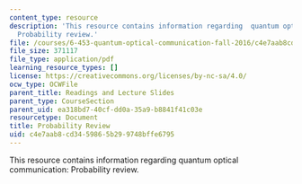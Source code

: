 ```yaml
---
content_type: resource
description: 'This resource contains information regarding  quantum optical communication:
  Probability review.'
file: /courses/6-453-quantum-optical-communication-fall-2016/c4e7aab8cd3459865b299748bffe6795_MIT6_453F16_Probability.pdf
file_size: 371117
file_type: application/pdf
learning_resource_types: []
license: https://creativecommons.org/licenses/by-nc-sa/4.0/
ocw_type: OCWFile
parent_title: Readings and Lecture Slides
parent_type: CourseSection
parent_uid: ea318bd7-40cf-dd0a-35a9-b8841f41c03e
resourcetype: Document
title: Probability Review
uid: c4e7aab8-cd34-5986-5b29-9748bffe6795
---
```

This resource contains information regarding  quantum optical communication: Probability review.